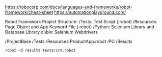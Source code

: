 https://robocorp.com/docs/languages-and-frameworks/robot-framework/cheat-sheet
https://automationplayground.com/


Robot Framework Project Structure:
/Tests: Test Script (.robot)
/Resources: Page Object and App Keyword File (.robot)
/Python: Selenium Library and Database Library
c:\bin: Selenium Webdrivers

/ProjectBase
    /Tests
    /Resources
        ProductApp.robot
        /PO
    /Results


    robot -d results tests/crm.robot